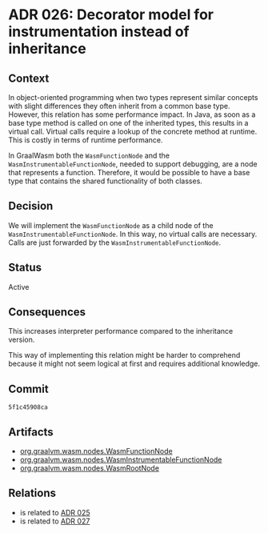 # ADR 026: Decorator model for instrumentation instead of inheritance

## Context

In object-oriented programming when two types represent similar concepts with slight differences they often inherit from a common base type.
However, this relation has some performance impact.
In Java, as soon as a base type method is called on one of the inherited types, this results in a virtual call.
Virtual calls require a lookup of the concrete method at runtime.
This is costly in terms of runtime performance.

In GraalWasm both the `WasmFunctionNode` and the `WasmInstrumentableFunctionNode`, needed to support debugging, are a node that represents a function.
Therefore, it would be possible to have a base type that contains the shared functionality of both classes.

## Decision

We will implement the `WasmFunctionNode`  as a child node of the `WasmInstrumentableFunctionNode`.
In this way, no virtual calls are necessary.
Calls are just forwarded by the `WasmInstrumentableFunctionNode`.

## Status

Active

## Consequences

This increases interpreter performance compared to the inheritance version.

This way of implementing this relation might be harder to comprehend because it might not seem logical at first and requires additional knowledge.

## Commit

`5f1c45908ca`

## Artifacts

- [org.graalvm.wasm.nodes.WasmFunctionNode](../../src/org.graalvm.wasm/src/org/graalvm/wasm/nodes/WasmFunctionNode.java)
- [org.graalvm.wasm.nodes.WasmInstrumentableFunctionNode](../../src/org.graalvm.wasm/src/org/graalvm/wasm/nodes/WasmInstrumentableFunctionNode.java)
- [org.graalvm.wasm.nodes.WasmRootNode](../../src/org.graalvm.wasm/src/org/graalvm/wasm/nodes/WasmRootNode.java)

## Relations

- is related to [ADR 025](./adr-025.md)
- is related to [ADR 027](./adr-027.md)